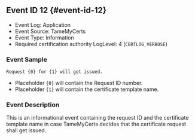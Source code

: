 ## Event ID 12 {#event-id-12}

- Event Log: Application
- Event Source: TameMyCerts
- Event Type: Information
- Required certification authority LogLevel: 4 (`CERTLOG_VERBOSE`)

### Event Sample

```
Request {0} for {1} will get issued.
```

- Placeholder `{0}` will contain the Request ID number.
- Placeholder `{1}` will contain the certificate template name.

### Event Description

This is an informational event containing the request ID and the certificate template name in case TameMyCerts decides that the certificate request shall get issued.
